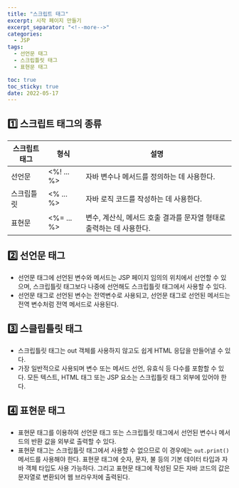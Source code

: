 ```yaml
---
title: "스크립트 태그"
excerpt: 시작 페이지 만들기
excerpt_separator: "<!--more-->"
categories:
  - JSP
tags:
  - 선언문 태그
  - 스크립틀릿 태그
  - 표현문 태그

toc: true
toc_sticky: true
date: 2022-05-17
---
```


## 1️⃣ 스크립트 태그의 종류

| 스크립트 태그 | 형식 | 설명 |
| --- | --- | --- |
| 선언문 | <%! ... %> | 자바 변수나 메서드를 정의하는 데 사용한다. |
| 스크립틀릿 | <% ... %> | 자바 로직 코드를 작성하는 데 사용한다. |
| 표현문 | <%= ... %> | 변수, 계산식, 메서드 호출 결과를 문자열 형태로 출력하는 데 사용한다. |

## 2️⃣ 선언문 태그

- 선언문 태그에 선언된 변수와 메서드는 JSP 페이지 임의의 위치에서 선언할 수 있으며, 스크립틀릿 태그보다 나중에 선언해도 스크립틀릿 태그에서 사용할 수 있다.
- 선언문 태그로 선언된 변수는 전역변수로 사용되고, 선언문 태그로 선언된 메서드는 전역 변수처럼 전역 메서드로 사용된다.

## 3️⃣ 스클립틀릿 태그

- 스크립틀릿 태그는 out 객체를 사용하지 않고도 쉽게 HTML 응답을 만들어낼 수 있다.
- 가장 일반적으로 사용되며 변수 또는 메서드 선언, 유효식 등 다수를 포함할 수 있다.
모든 텍스트, HTML 태그 또는 JSP 요소는 스크립틀릿 태그 외부에 있어야 한다.

## 4️⃣ 표현문 태그

- 표현문 태그를 이용하여 선언문 태그 또는 스크립틀릿 태그에서 선언된 변수나 메서드의 반환 값을 외부로 출력할 수 있다.
- 표현문 태그는 스크립틀릿 태그에서 사용할 수 없으므로 이 경우에는 `out.print()` 메서드를 사용해야 한다. 표현문 태그에 숫자, 문자, 불 등의 기본 데이터 타입과 자바 객체 타입도 사용 가능하다. 그리고 표현문 태그에 작성된 모든 자바 코드의 값은 문자열로 변환되어 웹 브라우저에 출력된다.